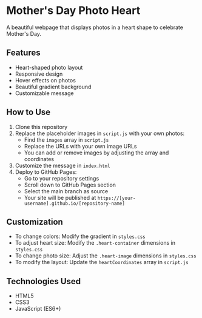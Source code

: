 # Mother's Day Photo Heart

A beautiful webpage that displays photos in a heart shape to celebrate Mother's Day.

## Features

- Heart-shaped photo layout
- Responsive design
- Hover effects on photos
- Beautiful gradient background
- Customizable message

## How to Use

1. Clone this repository
2. Replace the placeholder images in `script.js` with your own photos:
   - Find the `images` array in `script.js`
   - Replace the URLs with your own image URLs
   - You can add or remove images by adjusting the array and coordinates
3. Customize the message in `index.html`
4. Deploy to GitHub Pages:
   - Go to your repository settings
   - Scroll down to GitHub Pages section
   - Select the main branch as source
   - Your site will be published at `https://[your-username].github.io/[repository-name]`

## Customization

- To change colors: Modify the gradient in `styles.css`
- To adjust heart size: Modify the `.heart-container` dimensions in `styles.css`
- To change photo size: Adjust the `.heart-image` dimensions in `styles.css`
- To modify the layout: Update the `heartCoordinates` array in `script.js`

## Technologies Used

- HTML5
- CSS3
- JavaScript (ES6+) 
